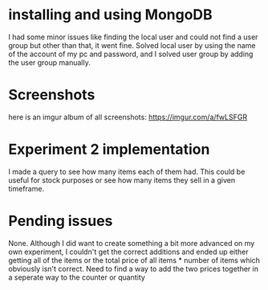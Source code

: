 # installing and using MongoDB
I had some minor issues like finding the local user and could not find a user group but other than that, it went fine.
Solved local user by using the name of the account of my pc and password, and I solved user group by adding the user group manually.

# Screenshots

here is an imgur album of all screenshots: https://imgur.com/a/fwLSFGR

# Experiment 2 implementation

I made a query to see how many items each of them had. This could be useful for stock purposes or see how many items they sell in a given timeframe.

# Pending issues

None. Although I did want to create something a bit more advanced on my own experiment, I couldn't get the correct additions and ended up either getting all of the items or the total price of all items * number of items which obviously isn't correct. Need to find a way to add the two prices together in a seperate way to the counter or quantity

